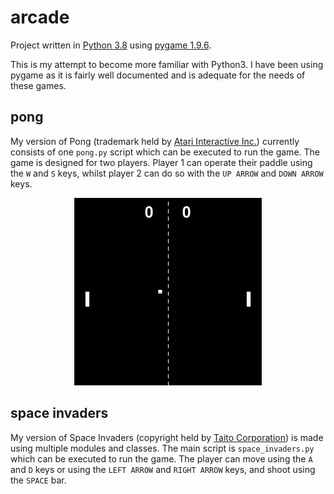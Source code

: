 # arcade

Project written in [Python 3.8](https://www.python.org/) using [pygame 1.9.6](https://www.pygame.org/).

This is my attempt to become more familiar with Python3. I have been using pygame as it is fairly well documented and is adequate for the needs of these games.

## pong

My version of Pong (trademark held by [Atari Interactive Inc.](https://www.atari.com/)) currently consists of one `pong.py` script which can be executed to run the game. The game is designed for two players. Player 1 can operate their paddle using the `W` and `S` keys, whilst player 2 can do so with the `UP ARROW` and `DOWN ARROW` keys.

<p align="center">
  <img width="300" height="300" src="/pong/pong_demo.gif">
</p>

## space invaders

My version of Space Invaders (copyright held by [Taito Corporation](http://www.taito.com/)) is made using multiple modules and classes. The main script is `space_invaders.py` which can be executed to run the game. The player can move using the `A` and `D` keys or using the `LEFT ARROW` and `RIGHT ARROW` keys, and shoot using the `SPACE` bar.
